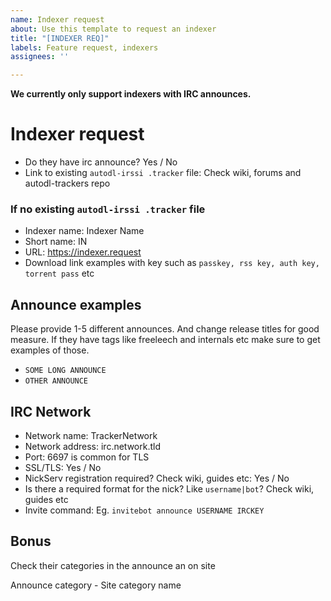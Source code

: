 ```yaml
---
name: Indexer request
about: Use this template to request an indexer
title: "[INDEXER REQ]"
labels: Feature request, indexers
assignees: ''

---
```


**We currently only support indexers with IRC announces.**

# Indexer request

-  Do they have irc announce? Yes / No
-  Link to existing `autodl-irssi .tracker` file: Check wiki, forums and autodl-trackers repo

### If no existing `autodl-irssi .tracker` file

- Indexer name: Indexer Name
- Short name: IN
- URL: https://indexer.request
- Download link examples with key such as `passkey, rss key, auth key, torrent pass` etc

## Announce examples

Please provide 1-5 different announces. And change release titles for good measure. If they have tags like freeleech and internals etc make sure to get examples of those.

- `SOME LONG ANNOUNCE`
- `OTHER ANNOUNCE`

## IRC Network

- Network name: TrackerNetwork
- Network address: irc.network.tld
- Port: 6697 is common for TLS
- SSL/TLS: Yes / No
- NickServ registration required? Check wiki, guides etc: Yes / No
- Is there a required format for the nick? Like `username|bot`? Check wiki, guides etc
- Invite command: Eg. `invitebot announce USERNAME IRCKEY`

## Bonus

Check their categories in the announce an on site

Announce category - Site category name

